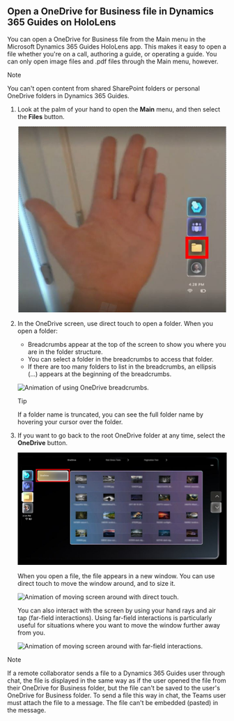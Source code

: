 ## Open a OneDrive for Business file in Dynamics 365 Guides on HoloLens

You can open a OneDrive for Business file from the Main menu in the Microsoft Dynamics 365 Guides HoloLens app. This makes it easy to open a file whether you're on a call, authoring a guide, or operating a guide. You can only open image files and .pdf files through the Main menu, however. 

> [!NOTE]
> You can't open content from shared SharePoint folders or personal OneDrive folders in Dynamics 365 Guides.

1. Look at the palm of your hand to open the **Main** menu, and then select the **Files** button.

    ![Screenshot of Main menu with Files button highlighted.](media/calling-one-drive-files-main-menu.JPG "Screenshot of Main menu with Files button highlighted")

2. In the OneDrive screen, use direct touch to open a folder. When you open a folder:

    - Breadcrumbs appear at the top of the screen to show you where you are in the folder structure. 
    - You can select a folder in the breadcrumbs to access that folder. 
    - If there are too many folders to list in the breadcrumbs, an ellipsis (...) appears at the beginning of the breadcrumbs. 

    ![Animation of using OneDrive breadcrumbs.](media/Files_Breadcrumbs.gif "Animation of using OneDrive breadcrumbs")
        
    > [!TIP]
    > If a folder name is truncated, you can see the full folder name by hovering your cursor over the folder. 
    
3. If you want to go back to the root OneDrive folder at any time, select the **OneDrive** button.

    ![Screenshot of OneDrive screen with OneDrive button highlighted.](media/calling-onedrive-button.JPG "Screenshot of OneDrive screen with OneDrive button highlighted")

   When you open a file, the file appears in a new window. You can use direct touch to move the window around, and to size it. 

    ![Animation of moving screen around with direct touch.](media/Slate_NearInteractions.gif "Animation of moving screen around with direct touch")

   You can also interact with the screen by using your hand rays and air tap (far-field interactions). Using far-field interactions is particularly useful for situations where you want to move the window further away from you. 

    ![Animation of moving screen around with far-field interactions.](media/Slate_FarInteractions.gif "Animation of moving screen around with far-field interactions")
    
> [!NOTE]
> If a remote collaborator sends a file to a Dynamics 365 Guides user through chat, the file is displayed in the same way as if the user opened the file from their OneDrive for Business folder, but the file can't be saved to the user's OneDrive for Business folder. To send a file this way in chat, the Teams user must attach the file to a message. The file can't be embedded (pasted) in the message. 
